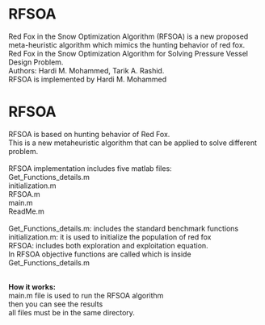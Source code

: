 # RFSOA
Red Fox in the Snow Optimization Algorithm (RFSOA) is a new proposed meta-heuristic algorithm which mimics the hunting behavior of red fox.<br/>
Red Fox in the Snow Optimization Algorithm for Solving Pressure Vessel Design Problem.<br/>
 Authors: Hardi M. Mohammed, Tarik A. Rashid.<br/>
 RFSOA is implemented by Hardi M. Mohammed<br/>

# RFSOA 
RFSOA is based on hunting behavior of Red Fox.<br/>
This is a new metaheuristic algorithm that can be applied to solve different problem.<br/>
<br/>
RFSOA implementation includes five matlab files:<br/>
Get_Functions_details.m<br/>
initialization.m<br/>
RFSOA.m<br/>
main.m<br/>
ReadMe.m<br/>
<br/>
Get_Functions_details.m: includes the standard benchmark functions<br/>
initialization.m: it is used to initialize the population of red fox<br/>
RFSOA: includes both exploration and exploitation equation. <br/>
In RFSOA objective functions are called which is inside Get_Functions_details.m<br/><br/>

<b>How it works:</b><br/>
main.m file is used to run the RFSOA algorithm<br/>
then you can see the results<br/>
all files must be in the same directory.
